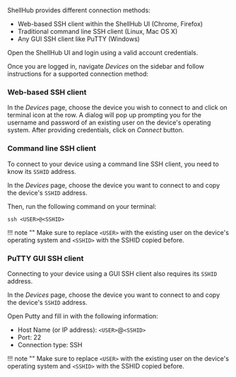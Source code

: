 ShellHub provides different connection methods:

* Web-based SSH client within the ShellHub UI (Chrome, Firefox)
* Traditional command line SSH client (Linux, Mac OS X)
* Any GUI SSH client like PuTTY (Windows)

Open the ShellHub UI and login using a valid account credentials.

Once you are logged in, navigate _Devices_ on the sidebar and follow instructions for a supported connection method:

### Web-based SSH client

In the _Devices_ page, choose the device you wish to connect to and click on terminal icon at the row. A dialog will pop up prompting you for the username and password of an existing user on the
device's operating system. After providing credentials, click on _Connect_ button.

### Command line SSH client

To connect to your device using a command line SSH client, you need to know its `SSHID` address.

In the _Devices_ page, choose the device you want to connect to and
copy the device's `SSHID` address.

Then, run the following command on your terminal:

```
ssh <USER>@<SSHID>
```

!!! note ""
    Make sure to replace `<USER>` with the existing user on the device's operating system and
    `<SSHID>` with the SSHID copied before.

### PuTTY GUI SSH client

Connecting to your device using a GUI SSH client also requires its `SSHID` address.

In the _Devices_ page, choose the device you want to connect to and
copy the device's `SSHID` address.

Open Putty and fill in with the following information:

* Host Name (or IP address): `<USER>`@`<SSHID>`
* Port: 22
* Connection type: SSH

!!! note ""
    Make sure to replace `<USER>` with the existing user on the device's operating system and
    `<SSHID>` with the SSHID copied before.

